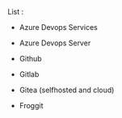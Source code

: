 List :

- Azure Devops Services

- Azure Devops Server

- Github

- Gitlab

- Gitea (selfhosted and cloud)

- Froggit